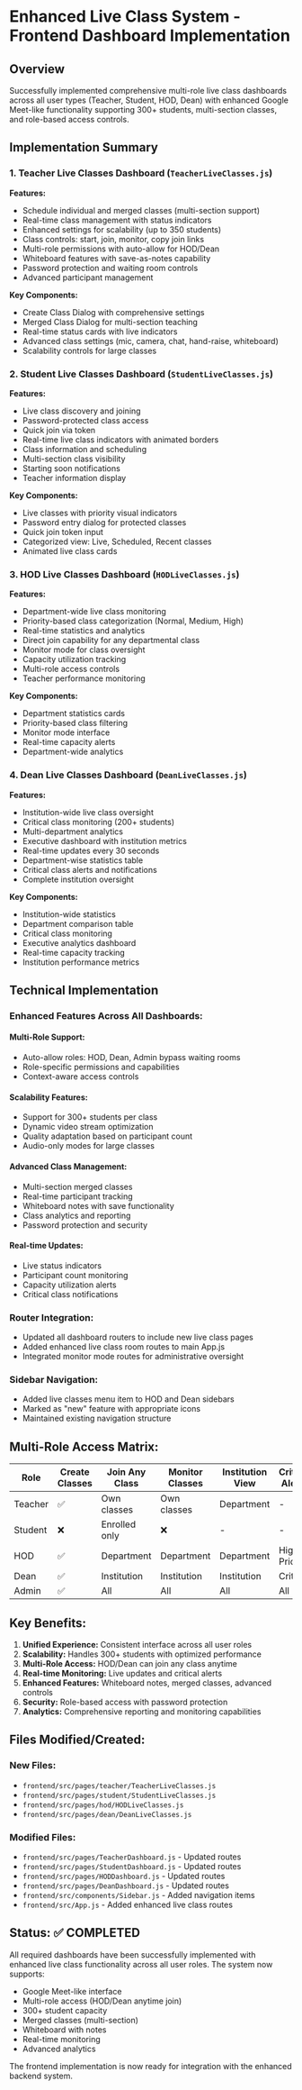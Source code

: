# Enhanced Live Class System - Frontend Dashboard Implementation

## Overview
Successfully implemented comprehensive multi-role live class dashboards across all user types (Teacher, Student, HOD, Dean) with enhanced Google Meet-like functionality supporting 300+ students, multi-section classes, and role-based access controls.

## Implementation Summary

### 1. **Teacher Live Classes Dashboard** (`TeacherLiveClasses.js`)
**Features:**
- Schedule individual and merged classes (multi-section support)
- Real-time class management with status indicators
- Enhanced settings for scalability (up to 350 students)
- Class controls: start, join, monitor, copy join links
- Multi-role permissions with auto-allow for HOD/Dean
- Whiteboard features with save-as-notes capability
- Password protection and waiting room controls
- Advanced participant management

**Key Components:**
- Create Class Dialog with comprehensive settings
- Merged Class Dialog for multi-section teaching
- Real-time status cards with live indicators
- Advanced class settings (mic, camera, chat, hand-raise, whiteboard)
- Scalability controls for large classes

### 2. **Student Live Classes Dashboard** (`StudentLiveClasses.js`)
**Features:**
- Live class discovery and joining
- Password-protected class access
- Quick join via token
- Real-time live class indicators with animated borders
- Class information and scheduling
- Multi-section class visibility
- Starting soon notifications
- Teacher information display

**Key Components:**
- Live classes with priority visual indicators
- Password entry dialog for protected classes
- Quick join token input
- Categorized view: Live, Scheduled, Recent classes
- Animated live class cards

### 3. **HOD Live Classes Dashboard** (`HODLiveClasses.js`)
**Features:**
- Department-wide live class monitoring
- Priority-based class categorization (Normal, Medium, High)
- Real-time statistics and analytics
- Direct join capability for any departmental class
- Monitor mode for class oversight
- Capacity utilization tracking
- Multi-role access controls
- Teacher performance monitoring

**Key Components:**
- Department statistics cards
- Priority-based class filtering
- Monitor mode interface
- Real-time capacity alerts
- Department-wide analytics

### 4. **Dean Live Classes Dashboard** (`DeanLiveClasses.js`)
**Features:**
- Institution-wide live class oversight
- Critical class monitoring (200+ students)
- Multi-department analytics
- Executive dashboard with institution metrics
- Real-time updates every 30 seconds
- Department-wise statistics table
- Critical class alerts and notifications
- Complete institution oversight

**Key Components:**
- Institution-wide statistics
- Department comparison table
- Critical class monitoring
- Executive analytics dashboard
- Real-time capacity tracking
- Institution performance metrics

## Technical Implementation

### Enhanced Features Across All Dashboards:

#### **Multi-Role Support:**
- Auto-allow roles: HOD, Dean, Admin bypass waiting rooms
- Role-specific permissions and capabilities
- Context-aware access controls

#### **Scalability Features:**
- Support for 300+ students per class
- Dynamic video stream optimization
- Quality adaptation based on participant count
- Audio-only modes for large classes

#### **Advanced Class Management:**
- Multi-section merged classes
- Real-time participant tracking
- Whiteboard notes with save functionality
- Class analytics and reporting
- Password protection and security

#### **Real-time Updates:**
- Live status indicators
- Participant count monitoring
- Capacity utilization alerts
- Critical class notifications

### Router Integration:
- Updated all dashboard routers to include new live class pages
- Added enhanced live class room routes to main App.js
- Integrated monitor mode routes for administrative oversight

### Sidebar Navigation:
- Added live classes menu item to HOD and Dean sidebars
- Marked as "new" feature with appropriate icons
- Maintained existing navigation structure

## Multi-Role Access Matrix:

| Role | Create Classes | Join Any Class | Monitor Classes | Institution View | Critical Alerts |
|------|----------------|----------------|-----------------|------------------|------------------|
| Teacher | ✅ | Own classes | Own classes | Department | - |
| Student | ❌ | Enrolled only | ❌ | - | - |
| HOD | ✅ | Department | Department | Department | High Priority |
| Dean | ✅ | Institution | Institution | Institution | Critical |
| Admin | ✅ | All | All | All | All |

## Key Benefits:

1. **Unified Experience:** Consistent interface across all user roles
2. **Scalability:** Handles 300+ students with optimized performance
3. **Multi-Role Access:** HOD/Dean can join any class anytime
4. **Real-time Monitoring:** Live updates and critical alerts
5. **Enhanced Features:** Whiteboard notes, merged classes, advanced controls
6. **Security:** Role-based access with password protection
7. **Analytics:** Comprehensive reporting and monitoring capabilities

## Files Modified/Created:

### New Files:
- `frontend/src/pages/teacher/TeacherLiveClasses.js`
- `frontend/src/pages/student/StudentLiveClasses.js` 
- `frontend/src/pages/hod/HODLiveClasses.js`
- `frontend/src/pages/dean/DeanLiveClasses.js`

### Modified Files:
- `frontend/src/pages/TeacherDashboard.js` - Updated routes
- `frontend/src/pages/StudentDashboard.js` - Updated routes  
- `frontend/src/pages/HODDashboard.js` - Updated routes
- `frontend/src/pages/DeanDashboard.js` - Updated routes
- `frontend/src/components/Sidebar.js` - Added navigation items
- `frontend/src/App.js` - Added enhanced live class routes

## Status: ✅ COMPLETED

All required dashboards have been successfully implemented with enhanced live class functionality across all user roles. The system now supports:
- Google Meet-like interface
- Multi-role access (HOD/Dean anytime join)
- 300+ student capacity
- Merged classes (multi-section)
- Whiteboard with notes
- Real-time monitoring
- Advanced analytics

The frontend implementation is now ready for integration with the enhanced backend system.